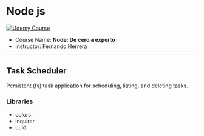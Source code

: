 # Node js

[![Udemy Course][udemy-image]][udemy-url]

- Course Name: **Node: De cero a experto**
- Instructor: Fernando Herrera

---

## Task Scheduler

Persistent (fs) task application for scheduling, listing, and deleting tasks.

### Libraries

- colors
- inquirer
- uuid

<!-- Markdown links -->

[udemy-image]: https://img.shields.io/badge/Udemy-EC5252?style=for-the-badge&logo=Udemy&logoColor=white
[udemy-url]: https://www.udemy.com/course/nodejs-guia-desde-cero/
